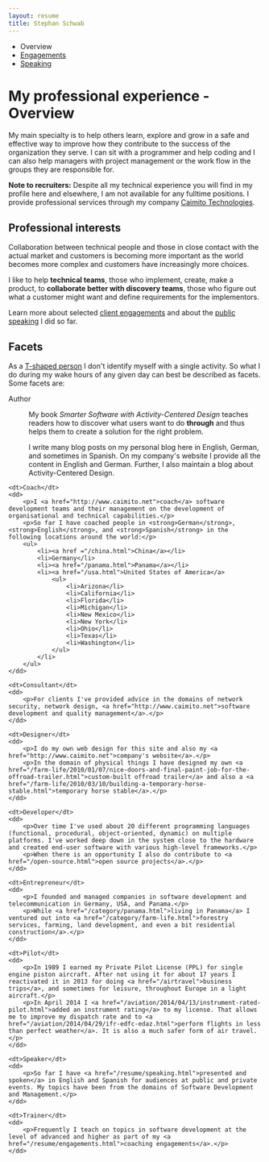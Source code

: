 ```yaml
---
layout: resume
title: Stephan Schwab
---
```

<ul class="categories horizontal">
	<li>Overview</li>
	<li><a href="engagements.html">Engagements</a></li>
	<li><a href="speaking.html">Speaking</a></li>
</ul>

# My professional experience - Overview
My main specialty is to help others learn, explore and grow in a safe and effective way to improve how they contribute to the success of the organization they serve. I can sit with a programmer and help coding and I can also help managers with project management or the work flow in the groups they are responsible for.

**Note to recruiters:** Despite all my technical experience you will find in my profile here and elsewhere, I am not available for any fulltime positions. I provide professional services through my company [Caimito Technologies](http://www.caimito.net).

## Professional interests
Collaboration between technical people and those in close contact with the actual market and customers is becoming more important as the world becomes more complex and customers have increasingly more choices.

I like to help **technical teams**, those who implement, create, make a product, to **collaborate better with discovery teams**, those who figure out what a customer might want and define requirements for the implementors.

Learn more about selected <a href="engagements.html">client engagements</a> and about the <a href="speaking.html">public speaking</a> I did so far.

## Facets
As a [T-shaped person](http://en.wikipedia.org/wiki/T-shaped_skills) I don't identify myself with a single activity. So what I do during my wake hours of any given day can best be described as facets. Some facets are:

<dl class="resume">
	<dt>Author</dt>
	<dd>
		<p>My book <em>Smarter Software with Activity-Centered Design</em> teaches readers how to discover what users want to do <strong>through</strong> and thus helps them to create a solution for the right problem.</p>
		<p>I write many blog posts on my personal blog here in English, German, and sometimes in Spanish. On my company's website I provide all the content in English and German. Further, I also maintain a blog about Activity-Centered Design.</p>
	</dd>

	<dt>Coach</dt>
	<dd>
		<p>I <a href="http://www.caimito.net">coach</a> software development teams and their management on the development of organisational and technical capabilities.</p>
		<p>So far I have coached people in <strong>German</strong>, <strong>English</strong>, and <strong>Spanish</strong> in the following locations around the world:</p>
		<ul>
			<li><a href ="/china.html">China</a></li>
			<li>Germany</li>
			<li><a href="/panama.html">Panama</a></li>
			<li><a href="/usa.html">United States of America</a>
				<ul>
					<li>Arizona</li>
					<li>California</li>
					<li>Florida</li>
					<li>Michigan</li>
					<li>New Mexico</li>
					<li>New York</li>
					<li>Ohio</li>
					<li>Texas</li>
					<li>Washington</li>
				</ul>
			</li>
		</ul>
	</dd>

	<dt>Consultant</dt>
	<dd>
		<p>For clients I've provided advice in the domains of network security, network design, <a href="http://www.caimito.net">software development and quality management</a>.</p>
	</dd>

	<dt>Designer</dt>
	<dd>
		<p>I do my own web design for this site and also my <a href="http://www.caimito.net">company's website</a>.</p>
		<p>In the domain of physical things I have designed my own <a href="/farm-life/2010/01/07/nice-doors-and-final-paint-job-for-the-offroad-trailer.html">custom-built offroad trailer</a> and also a <a href="/farm-life/2010/03/10/building-a-temporary-horse-stable.html">temporary horse stable</a>.</p>
	</dd>

	<dt>Developer</dt>
	<dd>
		<p>Over time I've used about 20 different programming languages (functional, procedural, object-oriented, dynamic) on multiple platforms. I've worked deep down in the system close to the hardware and created end-user software with various high-level frameworks.</p>
		<p>When there is an opportunity I also do contribute to <a href="/open-source.html">open source projects</a>.</p>
	</dd>

	<dt>Entrepreneur</dt>
	<dd>
		<p>I founded and managed companies in software development and telecommunication in Germany, USA, and Panama.</p>
		<p>While <a href="/category/panama.html">living in Panama</a> I ventured out into <a href="/category/farm-life.html">forestry services, farming, land development, and even a bit residential construction</a>.</p>
	</dd>

	<dt>Pilot</dt>
	<dd>
		<p>In 1989 I earned my Private Pilot License (PPL) for single engine piston aircraft. After not using it for about 17 years I reactivated it in 2013 for doing <a href="/airtravel">business trips</a>, and sometimes for leisure, throughout Europe in a light aircraft.</p>
		<p>In April 2014 I <a href="/aviation/2014/04/13/instrument-rated-pilot.html">added an instrument rating</a> to my license. That allows me to improve my dispatch rate and to <a href="/aviation/2014/04/29/ifr-edfc-edaz.html">perform flights in less than perfect weather</a>. It is also a much safer form of air travel.</p>
	</dd>

	<dt>Speaker</dt>
	<dd>
		<p>So far I have <a href="/resume/speaking.html">presented and spoken</a> in English and Spanish for audiences at public and private events. My topics have been from the domains of Software Development and Management.</p>
	</dd>
	
	<dt>Trainer</dt>
	<dd>
		<p>Frequently I teach on topics in software development at the level of advanced and higher as part of my <a href="/resume/engagements.html">coaching engagements</a>.</p>
	</dd>
</dl>
